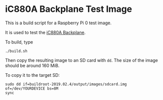 # iC880A Backplane Test Image

This is a build script for a Raspberry Pi 0 test image.

It is used to test the
[iC880A Backplane](https://github.com/dbrgn/ic880a-backplane/).

To build, type

    ./build.sh

Then copy the resulting image to an SD card with `dd`. The size of the image
should be around 160 MiB.

To copy it to the target SD:

    sudo dd if=buildroot-2019.02.4/output/images/sdcard.img of=/dev/YOURDEVICE bs=8M
    sync
